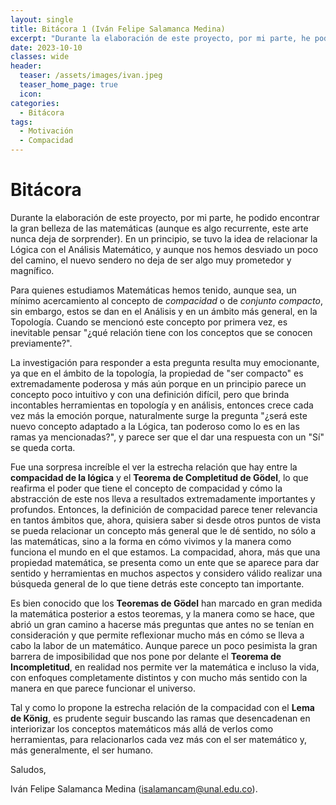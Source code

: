 ```yaml
---
layout: single
title: Bitácora 1 (Iván Felipe Salamanca Medina) 
excerpt: "Durante la elaboración de este proyecto, por mi parte, he podido encontrar la gran belleza de las matemáticas (aunque es algo recurrente, este arte nunca deja de sorprender). En un principio, se tuvo la idea de relacionar la Lógica con el Análisis Matemático, y aunque nos hemos desviado un poco del camino, el nuevo sendero no deja de ser algo muy prometedor y magnífico." 
date: 2023-10-10
classes: wide
header:
  teaser: /assets/images/ivan.jpeg
  teaser_home_page: true
  icon: 
categories:
  - Bitácora
tags:  
  - Motivación
  - Compacidad
---
```


# Bitácora 

Durante la elaboración de este proyecto, por mi parte, he podido encontrar la gran belleza de las matemáticas (aunque es algo recurrente, este arte nunca deja de sorprender). En un principio, se tuvo la idea de relacionar la Lógica con el Análisis Matemático, y aunque nos hemos desviado un poco del camino, el nuevo sendero no deja de ser algo muy prometedor y magnífico.

Para quienes estudiamos Matemáticas hemos tenido, aunque sea, un mínimo acercamiento al concepto de *compacidad* o de *conjunto compacto*, sin embargo, estos se dan en el Análisis y en un ámbito más general, en la Topología. Cuando se mencionó este concepto por primera vez, es inevitable pensar "¿qué relación tiene con los conceptos que se conocen previamente?".

La investigación para responder a esta pregunta resulta muy emocionante, ya que en el ámbito de la topología, la propiedad de "ser compacto" es extremadamente poderosa y más aún porque en un principio parece un concepto poco intuitivo y con una definición difícil, pero que brinda incontables herramientas en topología y en análisis, entonces crece cada vez más la emoción porque, naturalmente surge la pregunta "¿será este nuevo concepto adaptado a la Lógica, tan poderoso como lo es en las ramas ya mencionadas?", y parece ser que el dar una respuesta con un "Sí" se queda corta.

Fue una sorpresa increíble el ver la estrecha relación que hay entre la **compacidad de la lógica** y el **Teorema de Completitud de Gödel**, lo que reafirma el poder que tiene el concepto de compacidad y cómo la abstracción de este nos lleva a resultados extremadamente importantes y profundos. Entonces, la definición de compacidad parece tener relevancia en tantos ámbitos que, ahora, quisiera saber si desde otros puntos de vista se pueda relacionar un concepto más general que le dé sentido, no sólo a las matemáticas, sino a la forma en cómo vivimos y la manera como funciona el mundo en el que estamos. La compacidad, ahora, más que una propiedad matemática, se presenta como un ente que se aparece para dar sentido y herramientas en muchos aspectos y considero válido realizar una búsqueda general de lo que tiene detrás este concepto tan importante.

Es bien conocido que los **Teoremas de Gödel** han marcado en gran medida la matemática posterior a estos teoremas, y la manera como se hace, que abrió un gran camino a hacerse más preguntas que antes no se tenían en consideración y que permite reflexionar mucho más en cómo se lleva a cabo la labor de un matemático. Aunque parece un poco pesimista la gran barrera de imposibilidad que nos pone por delante el **Teorema de Incompletitud**, en realidad nos permite ver la matemática e incluso la vida, con enfoques completamente distintos y con mucho más sentido con la manera en que parece funcionar el universo.

Tal y como lo propone la estrecha relación de la compacidad con el **Lema de König**, es prudente seguir buscando las ramas que desencadenan en interiorizar los conceptos matemáticos más allá de verlos como herramientas, para relacionarlos cada vez más con el ser matemático y, más generalmente, el ser humano.

Saludos,

Iván Felipe Salamanca Medina (isalamancam@unal.edu.co).
